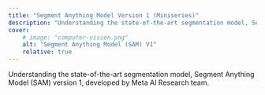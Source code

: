 ```yaml
---
title: "Segment Anything Model Version 1 (Miniseries)"
description: "Understanding the state-of-the-art segmentation model, Segment Anything Model (SAM) version 1, developed by Meta AI Research team."
cover:
    # image: "computer-vision.png"
    alt: "Segment Anything Model (SAM) V1"
    relative: true
---
```


Understanding the state-of-the-art segmentation model, Segment Anything Model (SAM) version 1, developed by Meta AI Research team.
